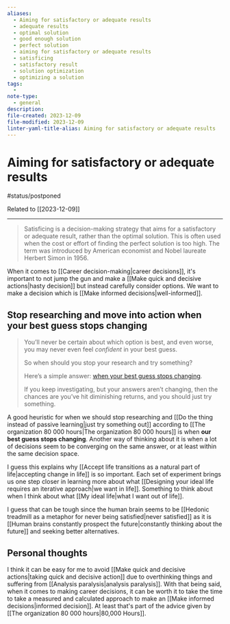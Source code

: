 ```yaml
---
aliases:
  - Aiming for satisfactory or adequate results
  - adequate results
  - optimal solution
  - good enough solution
  - perfect solution
  - aiming for satisfactory or adequate results
  - satisficing
  - satisfactory result
  - solution optimization
  - optimizing a solution
tags:
  - 
note-type:
  - general
description: 
file-created: 2023-12-09
file-modified: 2023-12-09
linter-yaml-title-alias: Aiming for satisfactory or adequate results
---
```


# Aiming for satisfactory or adequate results

#status/postponed

Related to [[2023-12-09]]

---

> Satisficing is a decision-making strategy that aims for a satisfactory or adequate result, rather than the optimal solution. This is often used when the cost or effort of finding the perfect solution is too high. The term was introduced by American economist and Nobel laureate Herbert Simon in 1956.

When it comes to [[Career decision-making|career decisions]], it's important to not jump the gun and make a [[Make quick and decisive actions|hasty decision]] but instead carefully consider options. We want to make a decision which is [[Make informed decisions|well-informed]].

## Stop researching and move into action when your best guess stops changing

> You’ll never be certain about which option is best, and even worse, you may never even feel _confident_ in your best guess.
>
> So when should you stop your research and try something?
>
> Here’s a simple answer: [when your best guess stops changing](https://80000hours.org/2023/04/how-much-should-you-research-your-career/).
>
> If you keep investigating, but your answers aren’t changing, then the chances are you’ve hit diminishing returns, and you should just try something.

A good heuristic for when we should stop researching and [[Do the thing instead of passive learning|just try something out]] according to [[The organization 80 000 hours|The organization 80 000 hours]] is when **our best guess stops changing**. Another way of thinking about it is when a lot of decisions seem to be converging on the same answer, or at least within the same decision space.

I guess this explains why [[Accept life transitions as a natural part of life|accepting change in life]] is so important. Each set of experiment brings us one step closer in learning more about what [[Designing your ideal life requires an iterative approach|we want in life]]. Something to think about when I think about what [[My ideal life|what I want out of life]].

I guess that can be tough since the human brain seems to be [[Hedonic treadmill as a metaphor for never being satisfied|never satisfied]] as it is [[Human brains constantly prospect the future|constantly thinking about the future]] and seeking better alternatives.

## Personal thoughts

I think it can be easy for me to avoid [[Make quick and decisive actions|taking quick and decisive action]] due to overthinking things and suffering from [[Analysis paralysis|analysis paralysis]]. With that being said, when it comes to making career decisions, it can be worth it to take the time to take a measured and calculated approach to make an [[Make informed decisions|informed decision]]. At least that's part of the advice given by [[The organization 80 000 hours|80,000 Hours]].
